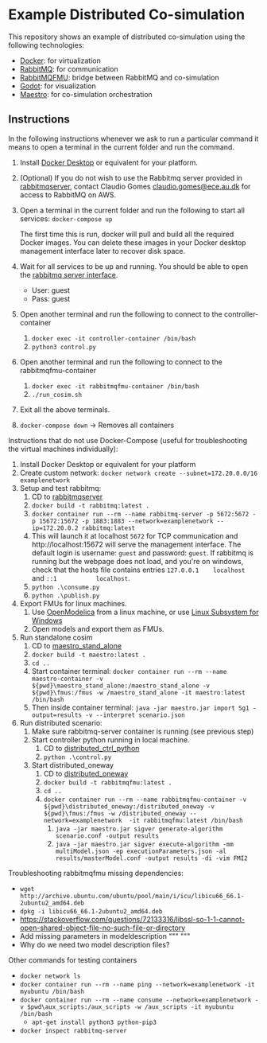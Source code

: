 # Example Distributed Co-simulation

This repository shows an example of distributed co-simulation using the following technologies:
- [Docker](https://www.docker.com/): for virtualization
- [RabbitMQ](https://www.rabbitmq.com/): for communication
- [RabbitMQFMU](https://github.com/INTO-CPS-Association/fmu-rabbitmq): bridge between RabbitMQ and co-simulation
- [Godot](https://godotengine.org/): for visualization
- [Maestro](https://github.com/INTO-CPS-Association/maestro): for co-simulation orchestration

## Instructions

In the following instructions whenever we ask to run a particular command it means to open a terminal in the current folder and run the command.

1. Install [Docker Desktop](https://www.docker.com/products/docker-desktop/) or equivalent for your platform.
2. (Optional) If you do not wish to use the Rabbitmq server provided in [rabbitmqserver](rabbitmqserver), contact Claudio Gomes <claudio.gomes@ece.au.dk> for access to RabbitMQ on AWS.
3. Open a terminal in the current folder and run the following to start all services: `docker-compose up`

   The first time this is run, docker will pull and build all the required Docker images.
   You can delete these images in your Docker desktop management interface later to recover disk space.

4. Wait for all services to be up and running. You should be able to open the [rabbitmq server interface](http://localhost:15672/). 
   - User: guest
   - Pass: guest
5. Open another terminal and run the following to connect to the controller-container 
   1. `docker exec -it controller-container /bin/bash`
   2. `python3 control.py`
6. Open another terminal and run the following to connect to the rabbitmqfmu-container
   1. `docker exec -it rabbitmqfmu-container /bin/bash`
   2. `./run_cosim.sh`
7. Exit all the above terminals.
8.  `docker-compose down` -> Removes all containers


Instructions that do not use Docker-Compose (useful for troubleshooting the virtual machines individually):
1. Install Docker Desktop or equivalent for your platform
2. Create custom network: `docker network create --subnet=172.20.0.0/16 examplenetwork`
3. Setup and test rabbitmq:
   1. CD to [rabbitmqserver](./rabbitmqserver)
   2. `docker build -t rabbitmq:latest .`
   3. `docker container run --rm --name rabbitmq-server -p 5672:5672 -p 15672:15672 -p 1883:1883 --network=examplenetwork --ip=172.20.0.2 rabbitmq:latest`
   4. This will launch it at localhost `5672` for TCP communication and http://localhost:15672 will serve the management interface. The default login is username: `guest` and password: `guest`. If rabbitmq is running but the webpage does not load, and you're on windows, check that the hosts file contains entries `127.0.0.1    localhost` and `::1           localhost`.
   5. `python .\consume.py`
   6. `python .\publish.py`
4. Export FMUs for linux machines.
   1. Use [OpenModelica](https://openmodelica.org/download/download-linux/) from a linux machine, or use [Linux Subsystem for Windows](https://learn.microsoft.com/en-us/windows/wsl/tutorials/gui-apps) 
   2. Open models and export them as FMUs.
5. Run standalone cosim
   1. CD to [maestro_stand_alone](./maestro_stand_alone)
   2. `docker build -t maestro:latest .`
   3. `cd ..`
   4. Start container terminal: `docker container run --rm --name maestro-container -v ${pwd}\maestro_stand_alone:/maestro_stand_alone -v ${pwd}\fmus:/fmus -w /maestro_stand_alone -it maestro:latest /bin/bash`
   5. Then inside container terminal: `java -jar maestro.jar import Sg1 -output=results -v --interpret scenario.json`
6. Run distributed scenario:
   1. Make sure rabbitmq-server container is running (see previous step)
   2. Start controller python running in local machine.
      1. CD to [distributed_ctrl_python](./distributed_ctrl_python)
      2. `python .\control.py`
   3. Start distributed_oneway
      1. CD to [distributed_oneway](./distributed_oneway)
      2. `docker build -t rabbitmqfmu:latest .`
      3. `cd ..`
      4. `docker container run --rm --name rabbitmqfmu-container -v ${pwd}\distributed_oneway:/distributed_oneway -v ${pwd}\fmus:/fmus -w /distributed_oneway --network=examplenetwork  -it rabbitmqfmu:latest /bin/bash`
         1. `java -jar maestro.jar sigver generate-algorithm scenario.conf -output results`
         2. `java -jar maestro.jar sigver execute-algorithm -mm multiModel.json -ep executionParameters.json -al results/masterModel.conf -output results -di -vim FMI2`


Troubleshooting rabbitmqfmu missing dependencies:
- `wget http://archive.ubuntu.com/ubuntu/pool/main/i/icu/libicu66_66.1-2ubuntu2_amd64.deb`
- `dpkg -i libicu66_66.1-2ubuntu2_amd64.deb`
- https://stackoverflow.com/questions/72133316/libssl-so-1-1-cannot-open-shared-object-file-no-such-file-or-directory
- Add missing parameters in modeldescription
      """
      <ScalarVariable name="config.ssl" valueReference="16" variability="fixed" causality="parameter" initial="exact">
         <Boolean start="true"/>
      </ScalarVariable>
      <ScalarVariable name="config.queueupperbound" valueReference="17" variability="fixed" causality="parameter" initial="exact">
         <Integer start="100"/>
      </ScalarVariable>
      """
- Why do we need two model description files?

Other commands for testing containers
- `docker network ls`
- `docker container run --rm --name ping --network=examplenetwork -it myubuntu /bin/bash`
- `docker container run --rm --name consume --network=examplenetwork -v $pwd\aux_scripts:/aux_scripts -w /aux_scripts -it myubuntu /bin/bash`
  - `apt-get install python3 python-pip3`
- `docker inspect rabbitmq-server`
